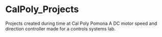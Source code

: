 # CalPoly_Projects
Projects created during time at Cal Poly Pomona
A DC motor speed and direction controller made for a controls systems lab.
